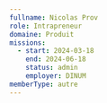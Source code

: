 ```yaml
---
fullname: Nicolas Prov
role: Intrapreneur
domaine: Produit
missions:
  - start: 2024-03-18
    end: 2024-06-18
    status: admin
    employer: DINUM
memberType: autre
---
```


